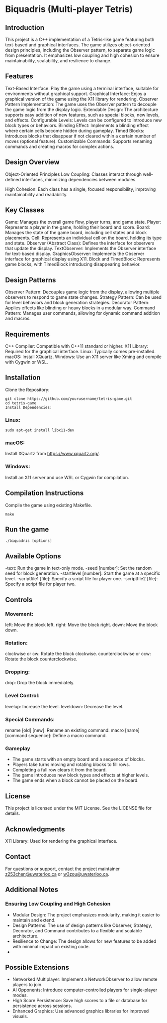 
# Biquadris (Multi-player Tetris)
## Introduction
This project is a C++ implementation of a Tetris-like game featuring both text-based and graphical interfaces. The game utilizes object-oriented design principles, including the Observer pattern, to separate game logic from presentation. It emphasizes low coupling and high cohesion to ensure maintainability, scalability, and resilience to change.

## Features
Text-Based Interface: Play the game using a terminal interface, suitable for environments without graphical support.
Graphical Interface: Enjoy a graphical version of the game using the X11 library for rendering.
Observer Pattern Implementation: The game uses the Observer pattern to decouple the game logic from the display logic.
Extendable Design: The architecture supports easy addition of new features, such as special blocks, new levels, and effects.
Configurable Levels: Levels can be configured to introduce new block types or behaviors.
Blinding Effect: Implements a blinding effect where certain cells become hidden during gameplay.
Timed Blocks: Introduces blocks that disappear if not cleared within a certain number of moves (optional feature).
Customizable Commands: Supports renaming commands and creating macros for complex actions.

## Design Overview
Object-Oriented Principles
Low Coupling: Classes interact through well-defined interfaces, minimizing dependencies between modules.

High Cohesion: Each class has a single, focused responsibility, improving maintainability and readability.
## Key Classes
Game: Manages the overall game flow, player turns, and game state.
Player: Represents a player in the game, holding their board and score.
Board: Manages the state of the game board, including cell states and block placements.
Cell: Represents an individual cell on the board, holding its type and state.
Observer (Abstract Class): Defines the interface for observers that update the display.
TextObserver: Implements the Observer interface for text-based display.
GraphicsObserver: Implements the Observer interface for graphical display using X11.
Block and TimedBlock: Represents game blocks, with TimedBlock introducing disappearing behavior.

## Design Patterns
Observer Pattern: Decouples game logic from the display, allowing multiple observers to respond to game state changes.
Strategy Pattern: Can be used for level behaviors and block generation strategies.
Decorator Pattern: Applies effects like blinding or heavy blocks in a modular way.
Command Pattern: Manages user commands, allowing for dynamic command addition and macros.

## Requirements
C++ Compiler: Compatible with C++11 standard or higher.
X11 Library: Required for the graphical interface.
Linux: Typically comes pre-installed.
macOS: Install XQuartz.
Windows: Use an X11 server like Xming and compile with Cygwin or WSL.

## Installation
Clone the Repository:

```
git clone https://github.com/yourusername/tetris-game.git
cd tetris-game
Install Dependencies:
```

### Linux:

```
sudo apt-get install libx11-dev
```

### macOS:

Install XQuartz from https://www.xquartz.org/.

### Windows:

Install an X11 server and use WSL or Cygwin for compilation.

## Compilation Instructions
Compile the game using existing Makefile.

```
make
```

## Run the game
```
./biquadris [options]
```

## Available Options
-text: Run the game in text-only mode.
-seed [number]: Set the random seed for block generation.
-startlevel [number]: Start the game at a specific level.
-scriptfile1 [file]: Specify a script file for player one.
-scriptfile2 [file]: Specify a script file for player two.

## Controls
### Movement:
left: Move the block left.
right: Move the block right.
down: Move the block down.

### Rotation:
clockwise or cw: Rotate the block clockwise.
counterclockwise or ccw: Rotate the block counterclockwise.

### Dropping:
drop: Drop the block immediately.

### Level Control:
levelup: Increase the level.
leveldown: Decrease the level.

### Special Commands:
rename [old] [new]: Rename an existing command.
macro [name] [command sequence]: Define a macro command.

### Gameplay
- The game starts with an empty board and a sequence of blocks.
- Players take turns moving and rotating blocks to fill rows.
- Completing a full row clears it from the board.
- The game introduces new block types and effects at higher levels.
- The game ends when a block cannot be placed on the board.


## License
This project is licensed under the MIT License. See the LICENSE file for details.

## Acknowledgments
X11 Library: Used for rendering the graphical interface.

## Contact
For questions or support, contact the project maintainer z253chen@uwaterloo.ca or w3zou@uwaterloo.ca.

## Additional Notes
### Ensuring Low Coupling and High Cohesion
- Modular Design: The project emphasizes modularity, making it easier to maintain and extend.
- Design Patterns: The use of design patterns like Observer, Strategy, Decorator, and Command contributes to a flexible and scalable architecture.
- Resilience to Change: The design allows for new features to be added with minimal impact on existing code.
- 
## Possible Extensions
- Networked Multiplayer: Implement a NetworkObserver to allow remote players to join.
- AI Opponents: Introduce computer-controlled players for single-player modes.
- High Score Persistence: Save high scores to a file or database for persistence across sessions.
- Enhanced Graphics: Use advanced graphics libraries for improved visuals.
